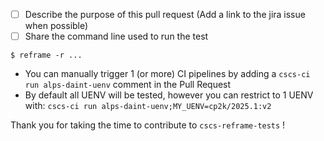 - [ ] Describe the purpose of this pull request (Add a link to the jira issue when possible)
- [ ] Share the command line used to run the test
```console
$ reframe -r ...
```
- You can manually trigger 1 (or more) CI pipelines by adding a `cscs-ci run alps-daint-uenv` comment in the Pull Request
- By default all UENV will be tested, however you can restrict to 1 UENV with: `cscs-ci run alps-daint-uenv;MY_UENV=cp2k/2025.1:v2`

Thank you for taking the time to contribute to `cscs-reframe-tests` !
